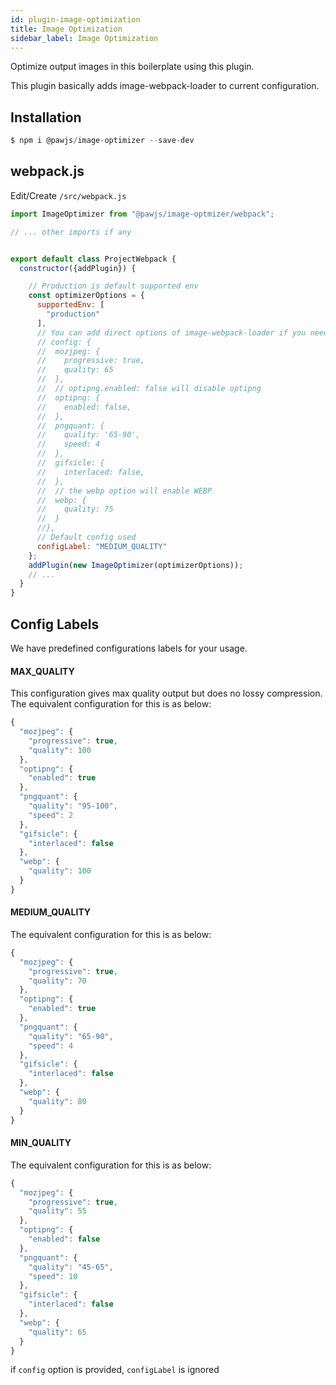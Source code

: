 ```yaml
---
id: plugin-image-optimization
title: Image Optimization
sidebar_label: Image Optimization
---
```


Optimize output images in this boilerplate using this plugin.

This plugin basically adds image-webpack-loader to current configuration.

## Installation

```javascript
$ npm i @pawjs/image-optimizer --save-dev
```

## webpack.js

Edit/Create `/src/webpack.js`

```javascript
import ImageOptimizer from "@pawjs/image-optmizer/webpack";

// ... other imports if any


export default class ProjectWebpack {
  constructor({addPlugin}) {

    // Production is default supported env
    const optimizerOptions = {
      supportedEnv: [
        "production"
      ],
      // You can add direct options of image-webpack-loader if you need to   
      // config: {
      //  mozjpeg: {
      //    progressive: true,
      //    quality: 65
      //  },
      //  // optipng.enabled: false will disable optipng
      //  optipng: {
      //    enabled: false,
      //  },
      //  pngquant: {
      //    quality: '65-90',
      //    speed: 4
      //  },
      //  gifsicle: {
      //    interlaced: false,
      //  },
      //  // the webp option will enable WEBP
      //  webp: {
      //    quality: 75
      //  }
      //},
      // Default config used
      configLabel: "MEDIUM_QUALITY"
    };
    addPlugin(new ImageOptimizer(optimizerOptions));
    // ...
  }
}
```

## Config Labels

We have predefined configurations labels for your usage.

#### MAX_QUALITY

This configuration gives max quality output but does no lossy compression.  
The equivalent configuration for this is as below:

```javascript
{
  "mozjpeg": {
    "progressive": true,
    "quality": 100
  },
  "optipng": {
    "enabled": true
  },
  "pngquant": {
    "quality": "95-100",
    "speed": 2
  },
  "gifsicle": {
    "interlaced": false
  },
  "webp": {
    "quality": 100
  }
}
```

#### MEDIUM_QUALITY

The equivalent configuration for this is as below:

```javascript
{
  "mozjpeg": {
    "progressive": true,
    "quality": 70
  },
  "optipng": {
    "enabled": true
  },
  "pngquant": {
    "quality": "65-90",
    "speed": 4
  },
  "gifsicle": {
    "interlaced": false
  },
  "webp": {
    "quality": 80
  }
}
```

#### MIN_QUALITY

The equivalent configuration for this is as below:

```javascript
{
  "mozjpeg": {
    "progressive": true,
    "quality": 55
  },
  "optipng": {
    "enabled": false
  },
  "pngquant": {
    "quality": "45-65",
    "speed": 10
  },
  "gifsicle": {
    "interlaced": false
  },
  "webp": {
    "quality": 65
  }
}
```


if `config` option is provided, `configLabel` is ignored
